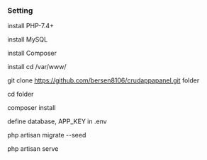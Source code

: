 ### Setting

install PHP-7.4+

install MySQL

install Composer

install cd /var/www/

git clone https://github.com/bersen8106/crudappapanel.git folder

cd folder

composer install

define database, APP_KEY in .env

php artisan migrate --seed

php artisan serve

